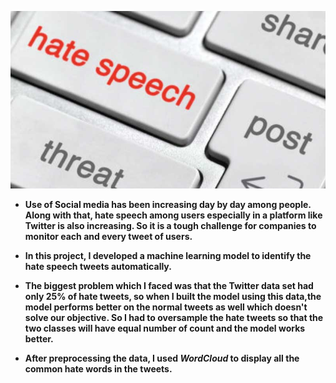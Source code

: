 ![image](hate-speech.jpg)
* **Use of Social media has been increasing day by day among people. Along with that, hate speech among users especially in a platform like Twitter is also increasing. So it is a tough challenge for companies to monitor each and every tweet of users.** <br>
* **In this project, I developed a machine learning model to identify the hate speech tweets automatically.<br>**
* **The biggest problem which I faced was that the Twitter data set had only 25% of hate tweets, so when I built the model using this data,the model performs better on the normal tweets as well which doesn't solve our objective. So I had to oversample the hate tweets so that the two classes will have equal number of count and the model works better.**




* **After preprocessing the data, I used *WordCloud* to display all the common hate words in the tweets.**
